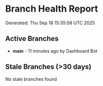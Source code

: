 # Branch Health Report
Generated: Thu Sep 18 15:35:58 UTC 2025

## Active Branches
- **main** - 11 minutes ago by Dashboard Bot

## Stale Branches (>30 days)
No stale branches found
